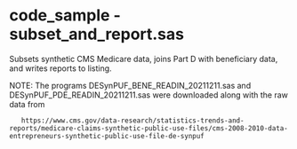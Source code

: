 # code_sample - subset_and_report.sas

Subsets synthetic CMS Medicare data, joins Part D with beneficiary data, and writes reports to listing.

NOTE:  The programs DESynPUF_BENE_READIN_20211211.sas and
       DESynPUF_PDE_READIN_20211211.sas were downloaded 
       along with the raw data from 

       https://www.cms.gov/data-research/statistics-trends-and-reports/medicare-claims-synthetic-public-use-files/cms-2008-2010-data-entrepreneurs-synthetic-public-use-file-de-synpuf
